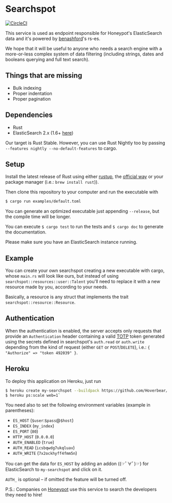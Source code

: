 Searchspot
==========
[![CircleCI](https://circleci.com/gh/honeypotio/searchspot.svg?style=svg)](https://circleci.com/gh/honeypotio/searchspot)

This service is used as endpoint responsible for Honeypot's ElasticSearch data and it's powered by [benashford](https://github.com/benashford)'s rs-es.

We hope that it will be useful to anyone who needs a search engine with a more-or-less complex system of data filtering
(including strings, dates and booleans querying and full text search).

Things that are missing
-----------------------
- Bulk indexing
- Proper indentation
- Proper pagination

Dependencies
------------
* Rust
* ElasticSearch 2.x (1.6+ [here](https://github.com/honeypotio/searchspot/tree/es-1.6))

Our target is Rust Stable. However, you can use Rust Nightly too by passing `--features nightly --no-default-features` to cargo.

Setup
-----
Install the latest release of Rust using either [rustup](https://www.rustup.rs), the [official way](https://www.rust-lang.org/downloads.html)
or your package manager (i.e.: `brew install rust`)).

Then clone this repository to your computer and run the executable with

```sh
$ cargo run examples/default.toml
````

You can generate an optimized executable just appending `--release`, but the compile time will be longer.

You can execute `$ cargo test` to run the tests and `$ cargo doc` to generate the documentation.

Please make sure you have an ElasticSearch instance running.

Example
-------
You can create your own searchspot creating a new executable with cargo, whose `main.rs` will look like ours, but instead of
using `searchspot::resources::user::Talent` you'll need to replace it with a new resource made by you, according to your needs.

Basically, a resource is any struct that implements the trait `searchspot::resource::Resource`.

Authentication
--------------
When the authentication is enabled, the server accepts only requests that provide an `Authentication` header containing a valid
[TOTP](https://en.wikipedia.org/wiki/HMAC-based_One-time_Password_Algorithm) token generated using the secrets defined in searchspot's
`auth.read` or `auth.write` depending from the kind of request (either `GET` or `POST`/`DELETE`), i.e.: `{ "Authorize" => "token 492039" }`.

Heroku
------
To deploy this application on Heroku, just run

```sh
$ heroku create my-searchspot --buildpack https://github.com/Hoverbear/heroku-buildpack-rust
$ heroku ps:scale web=1`
```

You need also to set the following environment variables (example in parentheses):

- `ES_HOST` (`$user`:`$pass`@`$host`)
- `ES_INDEX` (`my_index`)
- `ES_PORT` (`80`)
- `HTTP_HOST` (`0.0.0.0`)
- `AUTH_ENABLED` (`true`)
- `AUTH_READ` (`icsbqwdg7ukqluav`)
- `AUTH_WRITE` (`7x2ockhyff4fmm5n`)

You can get the data for `ES_HOST` by adding an addon ((☞ﾟ∀ﾟ)☞) for ElasticSearch to `my-searchspot` and click on it.

`AUTH_` is optional – if omitted the feature will be turned off.

P.S.: Companies on [Honeypot](https://www.honeypot.io/pages/how_does_it_work?utm_source=searchspot) use this service to search the developers
they need to hire!
